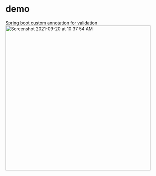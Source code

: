 # demo
Spring boot custom annotation for validation
<img width="464" alt="Screenshot 2021-09-20 at 10 37 54 AM" src="https://user-images.githubusercontent.com/39215946/134361861-1d537128-775c-4e80-aeba-8b55820780f5.png">
